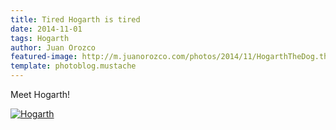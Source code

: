 ```yaml
---
title: Tired Hogarth is tired
date: 2014-11-01
tags: Hogarth
author: Juan Orozco
featured-image: http://m.juanorozco.com/photos/2014/11/HogarthTheDog.thumb.jpg
template: photoblog.mustache
---
```


Meet Hogarth!

<!-- more -->

[![Hogarth](http://m.juanorozco.com/photos/2014/11/HogarthTheDog.medium.jpg)](http://m.juanorozco.com/photos/2014/11/HogarthTheDog.large.jpg)
